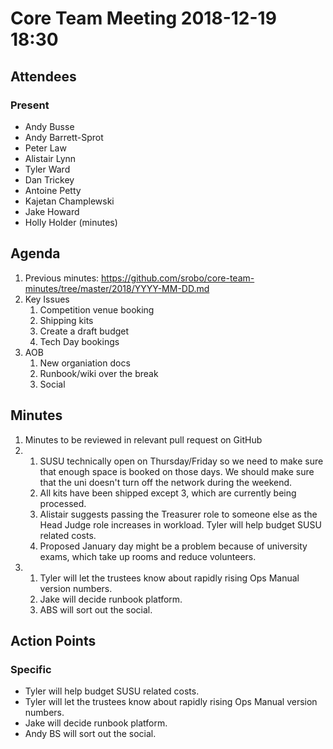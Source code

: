 # Core Team Meeting 2018-12-19 18:30

## Attendees
### Present
- Andy Busse
- Andy Barrett-Sprot
- Peter Law
- Alistair Lynn
- Tyler Ward
- Dan Trickey
- Antoine Petty
- Kajetan Champlewski
- Jake Howard
- Holly Holder (minutes)

## Agenda
1. Previous minutes: https://github.com/srobo/core-team-minutes/tree/master/2018/YYYY-MM-DD.md
2. Key Issues
	1. Competition venue booking
	2. Shipping kits
	3. Create a draft budget
	4. Tech Day bookings
3. AOB
	1. New organiation docs
	2. Runbook/wiki over the break
	3. Social

## Minutes
1. Minutes to be reviewed in relevant pull request on GitHub
2.
	1. SUSU technically open on Thursday/Friday so we need to make sure that enough space is booked on those days. We should make sure that the uni doesn't turn off the network during the weekend.
	2. All kits have been shipped except 3, which are currently being processed.
	3. Alistair suggests passing the Treasurer role to someone else as the Head Judge role increases in workload. Tyler will help budget SUSU related costs.
	4. Proposed January day might be a problem because of university exams, which take up rooms and reduce volunteers.
3.
	1. Tyler will let the trustees know about rapidly rising Ops Manual version numbers.
	2. Jake will decide runbook platform.
	3. ABS will sort out the social.

## Action Points
### Specific
- Tyler will help budget SUSU related costs.
- Tyler will let the trustees know about rapidly rising Ops Manual version numbers.
- Jake will decide runbook platform.
- Andy BS will sort out the social.